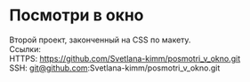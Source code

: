 # **Посмотри в окно**
 Второй проект, законченный на CSS по макету.  
 Ссылки:  
HTTPS: https://github.com/Svetlana-kimm/posmotri_v_okno.git  
SSH: git@github.com:Svetlana-kimm/posmotri_v_okno.git
